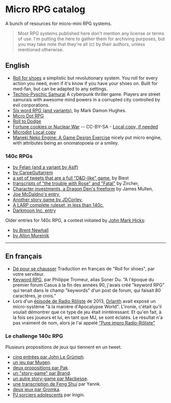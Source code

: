 # Micro RPG catalog

A bunch of resources for micro-mini RPG systems.

> Most RPG systems published here don't mention any license or terms of use. I'm putting the here to gather them for archiving purposes, but you may take note that they're all (c) by their authors, unless mentioned otherwise.

## English

* [Roll for shoes](roll-for-shoes.md) a simplistic but revolutionary system. You roll for every action you need, even if it's know if you have your shoes on. Built for med-fan, but can be adapted to any settings.
* [Techno-Pyschic Samurai](techno-psychic-samurai.md) A cyberpunk thriller game. Players are street samurais with awesome mind powers in a corrupted city controlled by evil corporations.
* [Six word RPG (and variants)](six-word-rpg.md), by Mark Damon Hughes.
* [Micro Dot RPG](micro-dot-rpg.md)
* [Roll to Dodge](roll-to-dodge.md)
* [Fortune cookies or Nuclear War](http://nickwedig.libraryofhighmoon.com/wp-content/uploads/2011/03/fortune-cookies2.pdf) -- CC-BY-SA - [Local copy, if needed](https://github.com/brunobord/micro-rpg-catalog/raw/master/files/fortune-cookies2.pdf)
* [Microdot](http://www.sreilly.pwp.blueyonder.co.uk/microdotrpg.html) [Local copy](microdot.md)
* [Maneki Neko Engine: A Game Design Exercise](maneki-neko-engine.md) nicely put micro engine, with attributes being an onomatopoeia or a smiley.

### 140c RPGs

* [by Felan (and a variant by AsIf)](140c-rpg-felan.md)
* [by CarpeGuitarrem](140c-rpg-carpeguitarrem.md)
* [a set of tweets that are a full "D&D-like" game](140c-rpg-biest.md), by Biest
* [transcripts of "the trouble with Rose" and "Fatal"](140c-rpg-zircher.md) by Zircher,
* [Character investments, a Dragon Den's freeform](140c-rpg-james-mullen.md) by James Mullen,
* [Joe McDaldno's entry](140c-rpg-mcdaldno.md),
* [Another story game by JDCorley](140c-rpg-jdcorley.md),
* [A LARP complete ruleset, in less than 140c](140c-rpg-w176.md),
* [Darkmoon Inc. entry](140c-rpg-darkmoon-inc.md)

Older entries for 140c RPG, a contest initiated by [John Mark Hicks](http://farsightblogger.blogspot.fr/2009/07/twitter-challenge.html):

* [by Brent Newhall](140c-brent-newhall.md)
* [by Allon Mureinik](140c-allon-mureinik.md)

----

## En français

* [Dé pour se chausser](dé-pour-se-chausser.md) Traduction en français de "Roll for shoes", par votre serviteur.
* [Keyword RPG](keyword-rpg.md), par Philippe Tromeur, alias Soner Du. “A l'époque du premier forum Casus à la fin des années 90, j'avais créé "keyword RPG" qui tenait dans le champ "keywords" d'un post de forum, qui faisait 80 caractères, je crois.”
* Lors d'un [épisode de Radio Rôliste](http://radio-roliste.net/2013/12/14/radio-roliste-29-reprise-partie-1/) de 2013, [Orlanth](http://www.memoiresecondaire.fr/) avait exposé un micro-système "à la manière d'Apocalypse World". L'ironie, c'était qu'il voulait démontrer que ce type de jeu était inintéressant. Et qu'en fait, à la fois ses joueurs et lui, en tant que MJ, se sont éclatés. Le résultat n'a pas vraiment de nom, alors je l'ai appelé ["Pure impro Radio-Rôliste"](pure-impro-radioroliste.md)

### Le challenge 140c RPG

Plusieurs propositions de jeux qui tiennent en un tweet.

* [cinq entrées par John Le Grümph](140c-rpg-grumph.md).
* [un jeu par Mugen](140c-rpg-mugen.md).
* [deux propositions par Pak](140c-rpg-pak.md).
* [un "story-game" par Brand](140c-rpg-brand.md).
* [un autre story-game par Macbesse](140c-prg-macbesse.md).
* [une transcription de Feng Shui](140c-rpg-yannk.md) par Yannk.
* [deux jeux par Gromka](140c-rpg-gromka.md).
* [PJ sorciers adolescents](140c-rpg-iginin.md) par Inigin.
